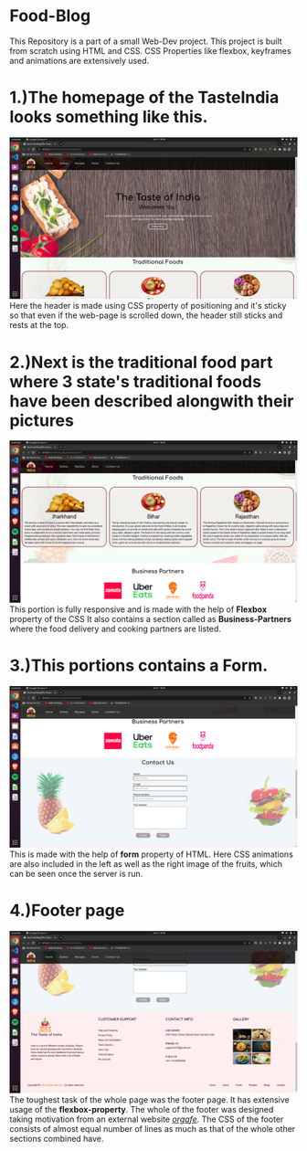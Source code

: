 # Food-Blog
This Repository is a part of a small Web-Dev project.
This project is built from scratch using HTML and CSS. CSS Properties like flexbox, keyframes and animations are extensively used.


# 1.)The homepage of the TasteIndia looks something like this.
![Home Page of the Food-Blog](https://github.com/bagariaraj23/Food-Blog/blob/main/ReadmeAssets/Screenshot%20from%202022-07-21%2018-28-21.png)
Here the header is made using CSS property of positioning and it's sticky so that even if the web-page is scrolled down, the header still sticks and rests at the top.

# 2.)Next is the traditional food part where 3 state's traditional foods have been described alongwith their pictures
![Traditional food and Business Partners](https://github.com/bagariaraj23/Food-Blog/blob/main/ReadmeAssets/Screenshot%20from%202022-07-21%2018-28-30.png)
This portion is fully responsive and is made with the help of **Flexbox** property of the CSS
It also contains a section called as **Business-Partners** where the food delivery and cooking partners are listed.

# 3.)This portions contains a Form.
![Contact Page](https://github.com/bagariaraj23/Food-Blog/blob/main/ReadmeAssets/Screenshot%20from%202022-07-21%2018-28-40.png)
This is made with the help of **form** property of HTML. Here CSS animations are also included in the left as well as the right image of the fruits, which can be seen once the server is run.

# 4.)Footer page
![Footer](https://github.com/bagariaraj23/Food-Blog/blob/main/ReadmeAssets/Screenshot%20from%202022-07-21%2018-28-42.png)
The toughest task of the whole page was the footer page. It has extensive usage of the **flexbox-property**. The whole of the footer was designed taking motivation from an external website [*orgafe*](https://shtheme.com/demosd/orgafe/). The CSS of the footer consists of almost equal number of lines as much as that of the whole other sections combined have.
